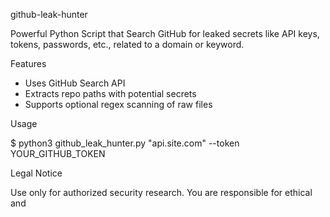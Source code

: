 github-leak-hunter

Powerful Python Script that Search GitHub for leaked secrets like API keys, tokens, passwords, etc., related to a domain or keyword.

Features

- Uses GitHub Search API
- Extracts repo paths with potential secrets
- Supports optional regex scanning of raw files

Usage

$ python3 github_leak_hunter.py "api.site.com" --token YOUR_GITHUB_TOKEN

Legal Notice

Use only for authorized security research. You are responsible for ethical and 
